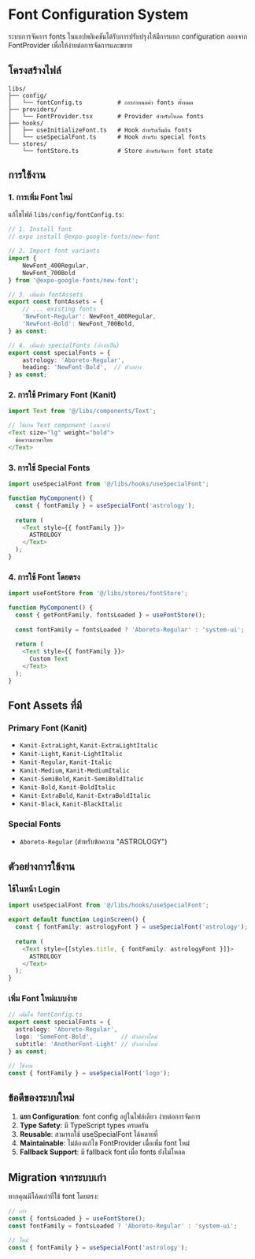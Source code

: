 # Font Configuration System

ระบบการจัดการ fonts ในแอปพลิเคชันได้รับการปรับปรุงให้มีการแยก configuration ออกจาก FontProvider เพื่อให้ง่ายต่อการจัดการและขยาย

## โครงสร้างไฟล์

```
libs/
├── config/
│   └── fontConfig.ts          # การกำหนดค่า fonts ทั้งหมด
├── providers/
│   └── FontProvider.tsx       # Provider สำหรับโหลด fonts
├── hooks/
│   ├── useInitializeFont.ts   # Hook สำหรับเริ่มต้น fonts
│   └── useSpecialFont.ts      # Hook สำหรับ special fonts
└── stores/
    └── fontStore.ts           # Store สำหรับจัดการ font state
```

## การใช้งาน

### 1. การเพิ่ม Font ใหม่

แก้ไขไฟล์ `libs/config/fontConfig.ts`:

```typescript
// 1. Install font
// expo install @expo-google-fonts/new-font

// 2. Import font variants
import {
    NewFont_400Regular,
    NewFont_700Bold
} from '@expo-google-fonts/new-font';

// 3. เพิ่มเข้า fontAssets
export const fontAssets = {
    // ... existing fonts
    'NewFont-Regular': NewFont_400Regular,
    'NewFont-Bold': NewFont_700Bold,
} as const;

// 4. เพิ่มเข้า specialFonts (ถ้าจำเป็น)
export const specialFonts = {
    astrology: 'Aboreto-Regular',
    heading: 'NewFont-Bold',  // ตัวอย่าง
} as const;
```

### 2. การใช้ Primary Font (Kanit)

```typescript
import Text from '@/libs/components/Text';

// ใช้ผ่าน Text component (แนะนำ)
<Text size="lg" weight="bold">
  ข้อความภาษาไทย
</Text>
```

### 3. การใช้ Special Fonts

```typescript
import useSpecialFont from '@/libs/hooks/useSpecialFont';

function MyComponent() {
  const { fontFamily } = useSpecialFont('astrology');
  
  return (
    <Text style={{ fontFamily }}>
      ASTROLOGY
    </Text>
  );
}
```

### 4. การใช้ Font โดยตรง

```typescript
import useFontStore from '@/libs/stores/fontStore';

function MyComponent() {
  const { getFontFamily, fontsLoaded } = useFontStore();
  
  const fontFamily = fontsLoaded ? 'Aboreto-Regular' : 'system-ui';
  
  return (
    <Text style={{ fontFamily }}>
      Custom Text
    </Text>
  );
}
```

## Font Assets ที่มี

### Primary Font (Kanit)
- `Kanit-ExtraLight`, `Kanit-ExtraLightItalic`
- `Kanit-Light`, `Kanit-LightItalic`
- `Kanit-Regular`, `Kanit-Italic`
- `Kanit-Medium`, `Kanit-MediumItalic`
- `Kanit-SemiBold`, `Kanit-SemiBoldItalic`
- `Kanit-Bold`, `Kanit-BoldItalic`
- `Kanit-ExtraBold`, `Kanit-ExtraBoldItalic`
- `Kanit-Black`, `Kanit-BlackItalic`

### Special Fonts
- `Aboreto-Regular` (สำหรับข้อความ "ASTROLOGY")

## ตัวอย่างการใช้งาน

### ใช้ในหน้า Login
```typescript
import useSpecialFont from '@/libs/hooks/useSpecialFont';

export default function LoginScreen() {
  const { fontFamily: astrologyFont } = useSpecialFont('astrology');
  
  return (
    <Text style={[styles.title, { fontFamily: astrologyFont }]}>
      ASTROLOGY
    </Text>
  );
}
```

### เพิ่ม Font ใหม่แบบง่าย
```typescript
// เพิ่มใน fontConfig.ts
export const specialFonts = {
  astrology: 'Aboreto-Regular',
  logo: 'SomeFont-Bold',        // ตัวอย่างใหม่
  subtitle: 'AnotherFont-Light' // ตัวอย่างใหม่
} as const;

// ใช้งาน
const { fontFamily } = useSpecialFont('logo');
```

## ข้อดีของระบบใหม่

1. **แยก Configuration**: font config อยู่ในไฟล์เดียว ง่ายต่อการจัดการ
2. **Type Safety**: มี TypeScript types ครบครัน
3. **Reusable**: สามารถใช้ useSpecialFont ได้หลายที่
4. **Maintainable**: ไม่ต้องแก้ไข FontProvider เมื่อเพิ่ม font ใหม่
5. **Fallback Support**: มี fallback font เมื่อ fonts ยังไม่โหลด

## Migration จากระบบเก่า

หากคุณมีโค้ดเก่าที่ใช้ font โดยตรง:

```typescript
// เก่า
const { fontsLoaded } = useFontStore();
const fontFamily = fontsLoaded ? 'Aboreto-Regular' : 'system-ui';

// ใหม่
const { fontFamily } = useSpecialFont('astrology');
```
